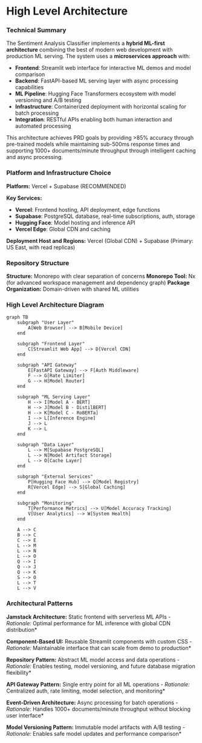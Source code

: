 # High Level Architecture

### Technical Summary

The Sentiment Analysis Classifier implements a **hybrid ML-first architecture** combining the best of modern web development with production ML serving. The system uses a **microservices approach** with:

- **Frontend**: Streamlit web interface for interactive ML demos and model comparison
- **Backend**: FastAPI-based ML serving layer with async processing capabilities
- **ML Pipeline**: Hugging Face Transformers ecosystem with model versioning and A/B testing
- **Infrastructure**: Containerized deployment with horizontal scaling for batch processing
- **Integration**: RESTful APIs enabling both human interaction and automated processing

This architecture achieves PRD goals by providing >85% accuracy through pre-trained models while maintaining sub-500ms response times and supporting 1000+ documents/minute throughput through intelligent caching and async processing.

### Platform and Infrastructure Choice

**Platform:** Vercel + Supabase (RECOMMENDED)

**Key Services:**
- **Vercel**: Frontend hosting, API deployment, edge functions
- **Supabase**: PostgreSQL database, real-time subscriptions, auth, storage
- **Hugging Face**: Model hosting and inference API
- **Vercel Edge**: Global CDN and caching

**Deployment Host and Regions:** Vercel (Global CDN) + Supabase (Primary: US East, with read replicas)

### Repository Structure

**Structure:** Monorepo with clear separation of concerns
**Monorepo Tool:** Nx (for advanced workspace management and dependency graph)
**Package Organization:** Domain-driven with shared ML utilities

### High Level Architecture Diagram

```mermaid
graph TB
    subgraph "User Layer"
        A[Web Browser] --> B[Mobile Device]
    end
    
    subgraph "Frontend Layer"
        C[Streamlit Web App] --> D[Vercel CDN]
    end
    
    subgraph "API Gateway"
        E[FastAPI Gateway] --> F[Auth Middleware]
        F --> G[Rate Limiter]
        G --> H[Model Router]
    end
    
    subgraph "ML Serving Layer"
        H --> I[Model A - BERT]
        H --> J[Model B - DistilBERT]
        H --> K[Model C - RoBERTa]
        I --> L[Inference Engine]
        J --> L
        K --> L
    end
    
    subgraph "Data Layer"
        L --> M[Supabase PostgreSQL]
        L --> N[Model Artifact Storage]
        L --> O[Cache Layer]
    end
    
    subgraph "External Services"
        P[Hugging Face Hub] --> Q[Model Registry]
        R[Vercel Edge] --> S[Global Caching]
    end
    
    subgraph "Monitoring"
        T[Performance Metrics] --> U[Model Accuracy Tracking]
        V[User Analytics] --> W[System Health]
    end
    
    A --> C
    B --> C
    C --> E
    L --> M
    L --> N
    L --> O
    Q --> I
    Q --> J
    Q --> K
    S --> O
    L --> T
    L --> V
```

### Architectural Patterns

**Jamstack Architecture:** Static frontend with serverless ML APIs - *Rationale:* Optimal performance for ML inference with global CDN distribution*

**Component-Based UI:** Reusable Streamlit components with custom CSS - *Rationale:* Maintainable interface that can scale from demo to production*

**Repository Pattern:** Abstract ML model access and data operations - *Rationale:* Enables testing, model versioning, and future database migration flexibility*

**API Gateway Pattern:** Single entry point for all ML operations - *Rationale:* Centralized auth, rate limiting, model selection, and monitoring*

**Event-Driven Architecture:** Async processing for batch operations - *Rationale:* Handles 1000+ documents/minute throughput without blocking user interface*

**Model Versioning Pattern:** Immutable model artifacts with A/B testing - *Rationale:* Enables safe model updates and performance comparison*
